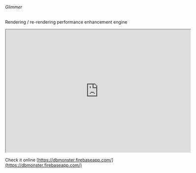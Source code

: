 ###### Glimmer
Rendering / re-rendering performance enhancement engine

<iframe src="https://dbmonster.firebaseapp.com/" width=600 height=400></iframe>

Check it online [https://dbmonster.firebaseapp.com/](https://dbmonster.firebaseapp.com/)
